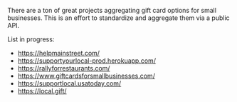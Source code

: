 There are a ton of great projects aggregating gift card options for small businesses. This is an effort to standardize and aggregate them via a public API. 

List in progress:
* https://helpmainstreet.com/
* https://supportyourlocal-prod.herokuapp.com/
* https://rallyforrestaurants.com/
* https://www.giftcardsforsmallbusinesses.com/
* https://supportlocal.usatoday.com/
* https://local.gift/
